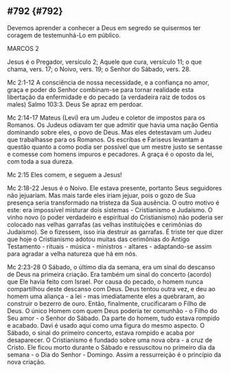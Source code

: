 ## #792 {#792}

Devemos aprender a conhecer a Deus em segredo se quisermos ter coragem de testemunhá-Lo em público.

MARCOS 2

Jesus é o Pregador, versículo 2; Aquele que cura, versículo 11; o que chama, vers. 17; o Noivo, vers. 19; o Senhor do Sábado, vers. 28.

Mc 2:1-12 A consciência de nossa necessidade, e a confiança no amor, graça e poder do Senhor combinam-se para tornar realidade esta libertação da enfermidade e do pecado (a verdadeira raiz de todos os males) Salmo 103:3\. Deus Se apraz em perdoar.

Mc 2:14-17 Mateus (Levi) era um Judeu e coletor de impostos para os Romanos. Os Judeus odiavam ter que admitir que havia uma nação Gentia dominando sobre eles, o povo de Deus. Mas eles detestavam um Judeu que trabalhasse para os Romanos. Os escribas e Fariseus levantam a questão quanto a como podia ser possível que um mestre justo se sentasse e comesse com homens impuros e pecadores. A graça é o oposto da lei, com toda a sua dureza.

Mc 2:15 Eles comem, e seguem a Jesus!

Mc 2:18-22 Jesus é o Noivo. Ele estava presente, portanto Seus seguidores não jejuariam. Mas mais tarde eles iriam jejuar, pois o gozo de Sua presença seria transformado na tristeza da Sua ausência. O outro motivo é este: era impossível misturar dois sistemas - Cristianismo e Judaísmo. O vinho novo (o poder verdadeiro e espiritual do Cristianismo) não poderia ser colocado nas velhas garrafas (as velhas instituições e cerimônias do Judaísmo). Se o fizessem, isso iria destruir as garrafas. É triste ter que dizer que hoje o Cristianismo adotou muitas das cerimônias do Antigo Testamento - rituais - música - ministros - altares - adaptando-se assim para agradar a velha natureza que há em nós.

Mc 2:23-28 O Sábado, o último dia da semana, era um sinal do descanso de Deus na primeira criação. Era também um sinal do concerto (acordo) que Ele havia feito com Israel. Por causa do pecado, o homem nunca compartilhou deste descanso com Deus. Deus tentou outra vez, e deu ao homem uma aliança - a lei - mas imediatamente eles a quebraram, ao construir o bezerro de ouro. Então, finalmente, crucificaram o Filho de Deus. O único Homem com quem Deus poderia ter comunhão - o Filho do Seu amor - o Senhor do Sábado. Da parte do homem, tudo estava rompido e acabado. Davi é usado aqui como uma figura do mesmo aspecto. O Sábado, o sinal do primeiro concerto, estava rompido e acaba por desaparecer. O Cristianismo é fundado sobre uma nova obra - a cruz de Cristo. Ele ficou morto durante o Sábado e ressuscitou no primeiro dia da semana - o Dia do Senhor - Domingo. Assim a ressurreição é o princípio da nova criação.